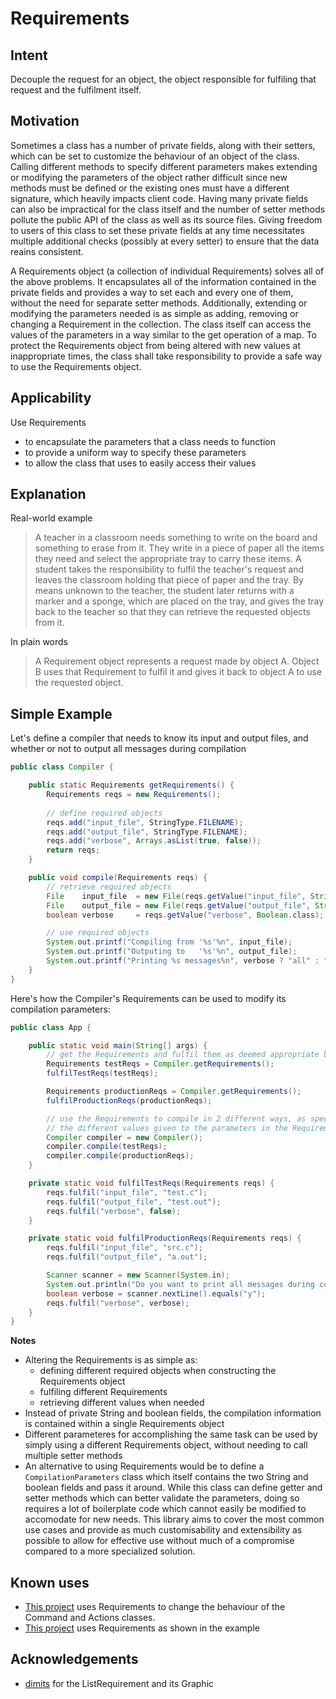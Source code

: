 # Requirements

## Intent
Decouple the request for an object, the object responsible for fulfiling that request and 
the fulfilment itself.

## Motivation
Sometimes a class has a number of private fields, along with their setters, which can be 
set to customize the behaviour of an object of the class. Calling different methods to 
specify different parameters makes extending or modifying the parameters of the object 
rather difficult since new methods must be defined or the existing ones must have a 
different signature, which heavily impacts client code. Having many private fields can 
also be impractical for the class itself and the number of setter methods pollute the 
public API of the class as well as its source files. Giving freedom to users of this class 
to set these private fields at any time necessitates multiple additional checks (possibly 
at every setter) to ensure that the data reains consistent.

A Requirements object (a collection of individual Requirements) solves all of the above 
problems. It encapsulates all of the information contained in the private fields and 
provides a way to set each and every one of them, without the need for separate setter 
methods. Additionally, extending or modifying the parameters needed is as simple as 
adding, removing or changing a Requirement in the collection. The class itself can access 
the values of the parameters in a way similar to the get operation of a map. To protect 
the Requirements object from being altered with new values at inappropriate times, the 
class shall take responsibility to provide a safe way to use the Requirements object.

## Applicability
Use Requirements
* to encapsulate the parameters that a class needs to function
* to provide a uniform way to specify these parameters
* to allow the class that uses to easily access their values

## Explanation

Real-world example

> A teacher in a classroom needs something to write on the board and something to erase 
> from it. They write in a piece of paper all the items they need and select the 
> appropriate tray to carry these items. A student takes the responsibility to fulfil the 
> teacher's request and leaves the classroom holding that piece of paper and the tray. By 
> means unknown to the teacher, the student later returns with a marker and a sponge, 
> which are placed on the tray, and gives the tray back to the teacher so that they can 
> retrieve the requested objects from it.

In plain words

> A Requirement object represents a request made by object A. Object B uses that 
> Requirement to fulfil it and gives it back to object A to use the requested object.

 ## Simple Example

Let's define a compiler that needs to know its input and output files, and whether or not 
to output all messages during compilation

```java
public class Compiler {

	public static Requirements getRequirements() {
		Requirements reqs = new Requirements();
		
		// define required objects
		reqs.add("input_file", StringType.FILENAME);
		reqs.add("output_file", StringType.FILENAME);
		reqs.add("verbose", Arrays.asList(true, false));
		return reqs;
	}

	public void compile(Requirements reqs) {
		// retrieve required objects
		File    input_file  = new File(reqs.getValue("input_file", String.class));
		File    output_file = new File(reqs.getValue("output_file", String.class));
		boolean verbose     = reqs.getValue("verbose", Boolean.class);

		// use required objects
		System.out.printf("Compiling from '%s'%n", input_file);
		System.out.printf("Outputing to   '%s'%n", output_file);
		System.out.printf("Printing %s messages%n", verbose ? "all" : "some");
	}
}
```
Here's how the Compiler's Requirements can be used to modify its compilation parameters:

```java
public class App {

	public static void main(String[] args) {
		// get the Requirements and fulfil them as deemed appropriate by the App
		Requirements testReqs = Compiler.getRequirements();
		fulfilTestReqs(testReqs);

		Requirements productionReqs = Compiler.getRequirements();
		fulfilProductionReqs(productionReqs);

		// use the Requirements to compile in 2 different ways, as specified by
		// the different values given to the parameters in the Requirements
		Compiler compiler = new Compiler();
		compiler.compile(testReqs);
		compiler.compile(productionReqs);
	}

	private static void fulfilTestReqs(Requirements reqs) {
		reqs.fulfil("input_file", "test.c");
		reqs.fulfil("output_file", "test.out");
		reqs.fulfil("verbose", false);
	}

	private static void fulfilProductionReqs(Requirements reqs) {
		reqs.fulfil("input_file", "src.c");
		reqs.fulfil("output_file", "a.out");

		Scanner scanner = new Scanner(System.in);
		System.out.println("Do you want to print all messages during compilation? (y/n)");
		boolean verbose = scanner.nextLine().equals("y");
		reqs.fulfil("verbose", verbose);
	}
}
```
**Notes**
* Altering the Requirements is as simple as:
  * defining different required objects when constructing the Requirements object
  * fulfiling different Requirements
  * retrieving different values when needed
* Instead of private String and boolean fields, the compilation information is contained 
within a single Requirements object
* Different parameteres for accomplishing the same task can be used by simply using a 
different Requirements object, without needing to call multiple setter methods
* An alternative to using Requirements would be to define a `CompilationParameters` class 
which itself contains the two String and boolean fields and pass it around. While this 
class can define getter and setter methods which can better validate the parameters, doing 
so requires a lot of boilerplate code which cannot easily be modified to accomodate for 
new needs. This library aims to cover the most common use cases and provide as much 
customisability and extensibility as possible to allow for effective use without much of a
compromise compared to a more specialized solution.

## Known uses

* [This project](https://github.com/AAAlex-123/Simple-CAD-Tool/) uses Requirements to 
change the behaviour of the Command and Actions classes.
* [This project](https://github.com/AAAlex-123/SML-compiler-runtime/) uses Requirements as 
shown in the example

## Acknowledgements

* [dimits](https://github.com/dimits-exe/) for the ListRequirement and its Graphic

